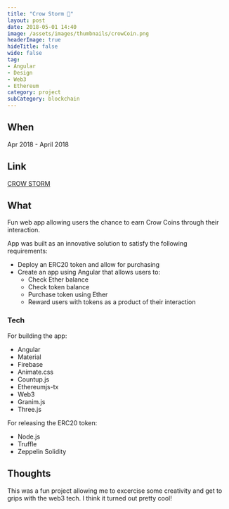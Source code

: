 ```yaml
---
title: "Crow Storm 🎯"
layout: post
date: 2018-05-01 14:40
image: /assets/images/thumbnails/crowCoin.png
headerImage: true 
hideTitle: false
wide: false
tag:
- Angular
- Design
- Web3
- Ethereum
category: project
subCategory: blockchain
---
```




## When
Apr 2018 - April 2018

## Link
[CROW STORM](https://alsco77.github.io/crow-storm/)

## What
Fun web app allowing users the chance to earn Crow Coins through their interaction.

App was built as an innovative solution to satisfy the following requirements:

 - Deploy an ERC20 token and allow for purchasing
 - Create an app using Angular that allows users to:
    - Check Ether balance
    - Check token balance
    - Purchase token using Ether
	- Reward users with tokens as a product of their interaction

### Tech
For building the app:
 - Angular
 - Material
 - Firebase
 - Animate.css
 - Countup.js
 - Ethereumjs-tx
 - Web3
 - Granim.js
 - Three.js

For releasing the ERC20 token:
 
 - Node.js
 - Truffle
 - Zeppelin Solidity


## Thoughts
This was a fun project allowing me to excercise some creativity and get to grips with the web3 tech. I think it turned out pretty cool!






